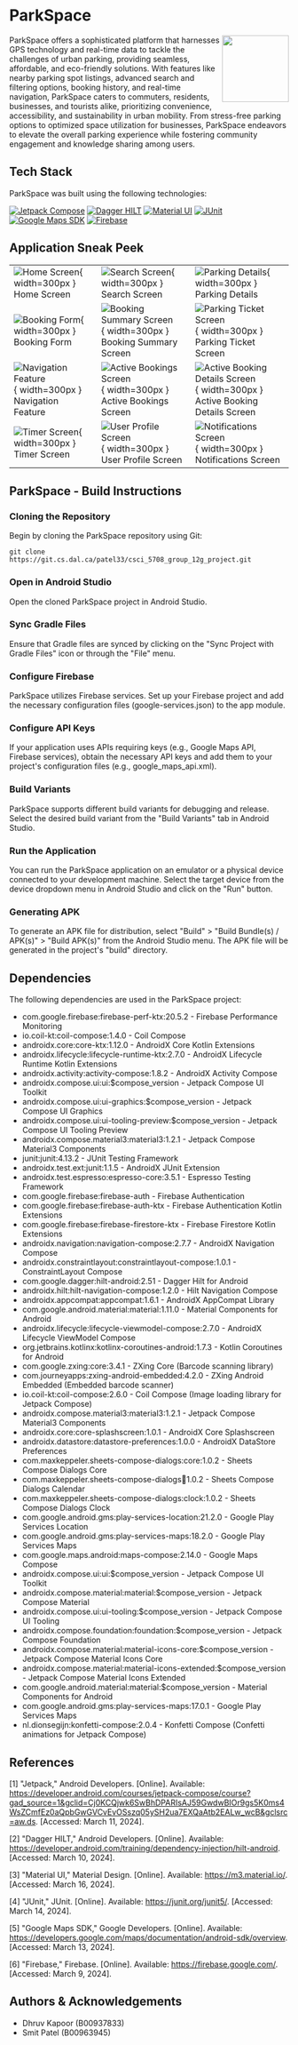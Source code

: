 # ParkSpace

<img style="width: 120px" src="app\src\main\res\drawable\logo.png" align="right" />

ParkSpace offers a sophisticated platform that harnesses GPS technology and real-time data to tackle the challenges of urban parking, providing seamless, affordable, and eco-friendly solutions. With features like nearby parking spot listings, advanced search and filtering options, booking history, and real-time navigation, ParkSpace caters to commuters, residents, businesses, and tourists alike, prioritizing convenience, accessibility, and sustainability in urban mobility. From stress-free parking options to optimized space utilization for businesses, ParkSpace endeavors to elevate the overall parking experience while fostering community engagement and knowledge sharing among users.

## Tech Stack

ParkSpace was built using the following technologies:

[![Jetpack Compose](https://img.shields.io/badge/Jetpack_Compose-1.0.0-blue.svg)](https://developer.android.com/jetpack/compose)
[![Dagger HILT](https://img.shields.io/badge/Dagger_HILT-2.51-green.svg)](https://dagger.dev/hilt/)
[![Material UI](https://img.shields.io/badge/Material_UI-1.0.0-orange.svg)](https://material.io/)
[![JUnit](https://img.shields.io/badge/JUnit-4.13.2-red.svg)](https://junit.org/junit4/)
[![Google Maps SDK](https://img.shields.io/badge/Google_Maps_SDK-3.1.0-brightgreen.svg)](https://developers.google.com/maps/documentation/android-sdk/overview)
[![Firebase](https://img.shields.io/badge/Firebase-20.5.2-yellow.svg)](https://firebase.google.com/)

## Application Sneak Peek


|   |   |   |
|---|---|---|
| ![Home Screen](app/public/screenshots/HomeScreen.png){ width=300px } <br> Home Screen | ![Search Screen](app/public/screenshots/SearchScreen.png){ width=300px } <br> Search Screen | ![Parking Details](app/public/screenshots/ParkingDetails.png){ width=300px } <br> Parking Details |
| ![Booking Form](app/public/screenshots/BookingForm.png){ width=300px } <br> Booking Form | ![Booking Summary Screen](app/public/screenshots/BookingSummaryScreen.png){ width=300px } <br> Booking Summary Screen | ![Parking Ticket Screen](app/public/screenshots/ParkingTicketScreen.png){ width=300px } <br> Parking Ticket Screen |
| ![Navigation Feature](app/public/screenshots/NavigationFeature.png){ width=300px } <br> Navigation Feature | ![Active Bookings Screen](app/public/screenshots/ActiveBookings.png){ width=300px } <br> Active Bookings Screen | ![Active Booking Details Screen](app/public/screenshots/ActiveBookingDetailsScreen.png){ width=300px } <br> Active Booking Details Screen |
| ![Timer Screen](app/public/screenshots/TimerScreen.png){ width=300px } <br> Timer Screen | ![User Profile Screen](app/public/screenshots/UserProfileScreen.png){ width=300px } <br> User Profile Screen | ![Notifications Screen](app/public/screenshots/NotificationsScreen.png){ width=300px } <br> Notifications Screen |


## ParkSpace - Build Instructions

### Cloning the Repository

Begin by cloning the ParkSpace repository using Git:

`git clone https://git.cs.dal.ca/patel33/csci_5708_group_12g_project.git`

### Open in Android Studio

Open the cloned ParkSpace project in Android Studio.

### Sync Gradle Files

Ensure that Gradle files are synced by clicking on the "Sync Project with Gradle Files" icon or through the "File" menu.

### Configure Firebase

ParkSpace utilizes Firebase services. Set up your Firebase project and add the necessary configuration files (google-services.json) to the app module.

### Configure API Keys

If your application uses APIs requiring keys (e.g., Google Maps API, Firebase services), obtain the necessary API keys and add them to your project's configuration files (e.g., google_maps_api.xml).

### Build Variants

ParkSpace supports different build variants for debugging and release. Select the desired build variant from the "Build Variants" tab in Android Studio.

### Run the Application

You can run the ParkSpace application on an emulator or a physical device connected to your development machine. Select the target device from the device dropdown menu in Android Studio and click on the "Run" button.

### Generating APK

To generate an APK file for distribution, select "Build" > "Build Bundle(s) / APK(s)" > "Build APK(s)" from the Android Studio menu. The APK file will be generated in the project's "build" directory.

## Dependencies

The following dependencies are used in the ParkSpace project:

- com.google.firebase:firebase-perf-ktx:20.5.2 - Firebase Performance Monitoring
- io.coil-kt:coil-compose:1.4.0 - Coil Compose
- androidx.core:core-ktx:1.12.0 - AndroidX Core Kotlin Extensions
- androidx.lifecycle:lifecycle-runtime-ktx:2.7.0 - AndroidX Lifecycle Runtime Kotlin Extensions
- androidx.activity:activity-compose:1.8.2 - AndroidX Activity Compose
- androidx.compose.ui:ui:$compose_version - Jetpack Compose UI Toolkit
- androidx.compose.ui:ui-graphics:$compose_version - Jetpack Compose UI Graphics
- androidx.compose.ui:ui-tooling-preview:$compose_version - Jetpack Compose UI Tooling Preview
- androidx.compose.material3:material3:1.2.1 - Jetpack Compose Material3 Components
- junit:junit:4.13.2 - JUnit Testing Framework
- androidx.test.ext:junit:1.1.5 - AndroidX JUnit Extension
- androidx.test.espresso:espresso-core:3.5.1 - Espresso Testing Framework
- com.google.firebase:firebase-auth - Firebase Authentication
- com.google.firebase:firebase-auth-ktx - Firebase Authentication Kotlin Extensions
- com.google.firebase:firebase-firestore-ktx - Firebase Firestore Kotlin Extensions
- androidx.navigation:navigation-compose:2.7.7 - AndroidX Navigation Compose
- androidx.constraintlayout:constraintlayout-compose:1.0.1 - ConstraintLayout Compose
- com.google.dagger:hilt-android:2.51 - Dagger Hilt for Android
- androidx.hilt:hilt-navigation-compose:1.2.0 - Hilt Navigation Compose
- androidx.appcompat:appcompat:1.6.1 - AndroidX AppCompat Library
- com.google.android.material:material:1.11.0 - Material Components for Android
- androidx.lifecycle:lifecycle-viewmodel-compose:2.7.0 - AndroidX Lifecycle ViewModel Compose
- org.jetbrains.kotlinx:kotlinx-coroutines-android:1.7.3 - Kotlin Coroutines for Android
- com.google.zxing:core:3.4.1 - ZXing Core (Barcode scanning library)
- com.journeyapps:zxing-android-embedded:4.2.0 - ZXing Android Embedded (Embedded barcode scanner)
- io.coil-kt:coil-compose:2.6.0 - Coil Compose (Image loading library for Jetpack Compose)
- androidx.compose.material3:material3:1.2.1 - Jetpack Compose Material3 Components
- androidx.core:core-splashscreen:1.0.1 - AndroidX Core Splashscreen
- androidx.datastore:datastore-preferences:1.0.0 - AndroidX DataStore Preferences
- com.maxkeppeler.sheets-compose-dialogs:core:1.0.2 - Sheets Compose Dialogs Core
- com.maxkeppeler.sheets-compose-dialogs:calendar:1.0.2 - Sheets Compose Dialogs Calendar
- com.maxkeppeler.sheets-compose-dialogs:clock:1.0.2 - Sheets Compose Dialogs Clock
- com.google.android.gms:play-services-location:21.2.0 - Google Play Services Location
- com.google.android.gms:play-services-maps:18.2.0 - Google Play Services Maps
- com.google.maps.android:maps-compose:2.14.0 - Google Maps Compose
- androidx.compose.ui:ui:$compose_version - Jetpack Compose UI Toolkit
- androidx.compose.material:material:$compose_version - Jetpack Compose Material
- androidx.compose.ui:ui-tooling:$compose_version - Jetpack Compose UI Tooling
- androidx.compose.foundation:foundation:$compose_version - Jetpack Compose Foundation
- androidx.compose.material:material-icons-core:$compose_version - Jetpack Compose Material Icons Core
- androidx.compose.material:material-icons-extended:$compose_version - Jetpack Compose Material Icons Extended
- com.google.android.material:material:$compose_version - Material Components for Android
- com.google.android.gms:play-services-maps:17.0.1 - Google Play Services Maps
- nl.dionsegijn:konfetti-compose:2.0.4 - Konfetti Compose (Confetti animations for Jetpack Compose)

## References

[1] "Jetpack," Android Developers. [Online]. Available: https://developer.android.com/courses/jetpack-compose/course?gad_source=1&gclid=Cj0KCQjwk6SwBhDPARIsAJ59GwdwBIOr9gs5K0ms4WsZCmfEz0aQpbGwGVCvEvOSszq05ySH2ua7EXQaAtb2EALw_wcB&gclsrc=aw.ds. [Accessed: March 11, 2024].

[2] "Dagger HILT," Android Developers. [Online]. Available: https://developer.android.com/training/dependency-injection/hilt-android. [Accessed: March 10, 2024].

[3] "Material UI," Material Design. [Online]. Available: https://m3.material.io/. [Accessed: March 16, 2024].

[4] "JUnit," JUnit. [Online]. Available: https://junit.org/junit5/. [Accessed: March 14, 2024].

[5] "Google Maps SDK," Google Developers. [Online]. Available: https://developers.google.com/maps/documentation/android-sdk/overview. [Accessed: March 13, 2024].

[6] "Firebase," Firebase. [Online]. Available: https://firebase.google.com/. [Accessed: March 9, 2024].

## Authors & Acknowledgements

- Dhruv Kapoor (B00937833)
- Smit Patel (B00963945)
